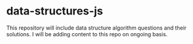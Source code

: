 # data-structures-js
This repository will include data structure algorithm questions and their solutions. 
I will be adding content to this repo on ongoing basis.  

